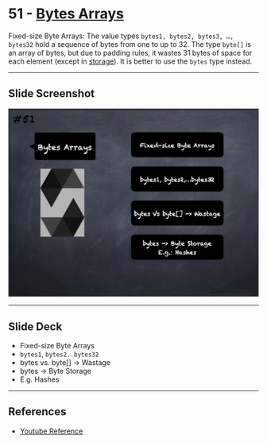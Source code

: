 # 51 - [Bytes Arrays](Bytes%20Arrays.md)
Fixed-size Byte Arrays: The value types `bytes1, bytes2, bytes3, …, bytes32` hold a sequence of bytes from one to up to 32. The type `byte[]` is an array of bytes, but due to padding rules, it wastes 31 bytes of space for each element (except in [storage](../1.%20Ethereum101/Storage.md)). It is better to use the `bytes` type instead.

___
## Slide Screenshot
![051.png](../../images/2.%20Solidity%20101/051.png)
___
## Slide Deck
- Fixed-size Byte Arrays
- `bytes1`, `bytes2..bytes32`
- bytes vs. byte[] -> Wastage
- bytes -> Byte Storage
- E.g. Hashes
___
## References
- [Youtube Reference](https://youtu.be/6VIJpze1jbU?t=1387)


